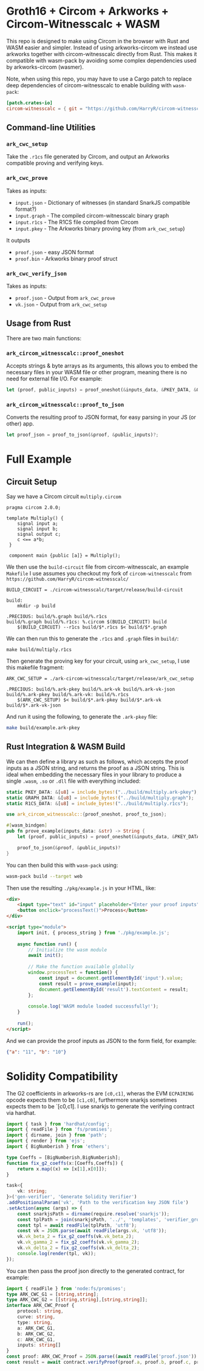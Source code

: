 # Groth16 + Circom + Arkworks + Circom-Witnesscalc + WASM

This repo is designed to make using Circom in the browser with Rust and WASM easier and simpler. Instead of using arkworks-circom we instead use arkworks together with circom-witnesscalc directly from Rust. This makes it compatible with wasm-pack by avoiding some complex dependencies used by arkworks-circom (wasmer).

Note, when using this repo, you may have to use a Cargo patch to replace deep dependencies of circom-witnesscalc to enable building with `wasm-pack`:

```toml
[patch.crates-io]
circom-witnesscalc = { git = "https://github.com/HarryR/circom-witnesscalc" }
```

## Command-line Utilities

### `ark_cwc_setup`

Take the `.r1cs` file generated by Circom, and output an Arkworks compatible proving and verifying keys.

### `ark_cwc_prove`

Takes as inputs:

 * `input.json` - Dictionary of witnesses (in standard SnarkJS compatible format?)
 * `input.graph` - The compiled circom-witnesscalc binary graph
 * `input.r1cs` - The R1CS file compiled from Circom
 * `input.pkey` - The Arkworks binary proving key (from `ark_cwc_setup`)

It outputs

 * `proof.json` - easy JSON format
 * `proof.bin` - Arkworks binary proof struct

### `ark_cwc_verify_json`

Takes as inputs:

 * `proof.json` - Output from `ark_cwc_prove`
 * `vk.json` - Output from `ark_cwc_setup`

## Usage from Rust

There are two main functions:

### `ark_circom_witnesscalc::proof_oneshot`

Accepts strings & byte arrays as its arguments, this allows you to embed the necessary files in your WASM file or other program, meaning there is no need for external file I/O. For example:

```rust
let (proof, public_inputs) = proof_oneshot(&inputs_data, &PKEY_DATA, &GRAPH_DATA, &R1CS_DATA)?;
```

### `ark_circom_witnesscalc::proof_to_json`

Converts the resulting proof to JSON format, for easy parsing in your JS (or other) app.

```rust
let proof_json = proof_to_json(&proof, &public_inputs)?;
```

# Full Example

## Circuit Setup

Say we have a Circom circuit `multiply.circom`

```circom
pragma circom 2.0.0;

template Multiply() {
    signal input a;
    signal input b;
    signal output c;
    c <== a*b;
 }

 component main {public [a]} = Multiply();
```

We then use the `build-circuit` file from circom-witnesscalc, an example `Makefile` I use assumes you checkout my fork of `circom-witnesscalc` from `https://github.com/HarryR/circom-witnesscalc/`

```make
BUILD_CIRCUIT = ./circom-witnesscalc/target/release/build-circuit

build:
	mkdir -p build

.PRECIOUS: build/%.graph build/%.r1cs
build/%.graph build/%.r1cs: %.circom $(BUILD_CIRCUIT) build
	$(BUILD_CIRCUIT) --r1cs build/$*.r1cs $< build/$*.graph
```

We can then run this to generate the `.r1cs` and `.graph` files in `build/`:

```
make build/multiply.r1cs
```

Then generate the proving key for your circuit, using `ark_cwc_setup`, I use this makefile fragment:

```make
ARK_CWC_SETUP = ./ark-circom-witnesscalc/target/release/ark_cwc_setup

.PRECIOUS: build/%.ark-pkey build/%.ark-vk build/%.ark-vk-json
build/%.ark-pkey build/%.ark-vk: build/%.r1cs
	$(ARK_CWC_SETUP) $< build/$*.ark-pkey build/$*.ark-vk build/$*.ark-vk-json
```

And run it using the following, to generate the `.ark-pkey` file:

```bash
make build/example.ark-pkey
```

## Rust Integration & WASM Build

We can then define a library as such as follows, which accepts the proof inputs as a JSON string, and returns the proof as a JSON string. This is ideal when embedding the necessary files in your library to produce a single `.wasm`, `.so` or `.dll` file with everything included:

```rust
static PKEY_DATA: &[u8] = include_bytes!("../build/multiply.ark-pkey");
static GRAPH_DATA: &[u8] = include_bytes!("../build/multiply.graph");
static R1CS_DATA: &[u8] = include_bytes!("../build/multiply.r1cs");

use ark_circom_witnesscalc::{proof_oneshot, proof_to_json};

#[wasm_bindgen]
pub fn prove_example(inputs_data: &str) -> String {
    let (proof, public_inputs) = proof_oneshot(&inputs_data, &PKEY_DATA, &GRAPH_DATA, &R1CS_DATA)?;

    proof_to_json(&proof, &public_inputs)?
}
```

You can then build this with `wasm-pack` using:

```bash
wasm-pack build --target web
```

Then use the resulting `./pkg/example.js` in your HTML, like:

```html
<div>
    <input type="text" id="input" placeholder="Enter your proof inputs" value="">
    <button onclick="processText()">Process</button>
</div>

<script type="module">
    import init, { process_string } from './pkg/example.js';
    
    async function run() {
        // Initialize the wasm module
        await init();
        
        // Make the function available globally
        window.processText = function() {
            const input = document.getElementById('input').value;
            const result = prove_example(input);
            document.getElementById('result').textContent = result;
        };
        
        console.log('WASM module loaded successfully!');
    }
    
    run();
</script>
```

And we can provide the proof inputs as JSON to the form field, for example:

```json
{"a": "11", "b": "10"}
```

# Solidity Compatibility

The G2 coefficients in arkworks-rs are `[c0,c1]`, wheras the EVM `ECPAIRING` opcode expects them to be `[c1,c0]`, furthermore snarkjs sometimes expects them to be `[c0,c1]. I use snarkjs to generate the verifying contract via hardhat.

```typescript
import { task } from 'hardhat/config';
import { readFile } from 'fs/promises';
import { dirname, join } from 'path';
import { render } from 'ejs';
import { BigNumberish } from 'ethers';

type Coeffs = [BigNumberish,BigNumberish];
function fix_g2_coeffs(x:[Coeffs,Coeffs]) {
    return x.map((x) => [x[1],x[0]]);
}

task<{
    vk: string;
}>('gen-verifier', 'Generate Solidity Verifier')
.addPositionalParam('vk', 'Path to the verification key JSON file')
.setAction(async (args) => {
    const snarkjsPath = dirname(require.resolve('snarkjs'));
    const tplPath = join(snarkjsPath, '../', 'templates', 'verifier_groth16.sol.ejs');
    const tpl = await readFile(tplPath, 'utf8');
    const vk = JSON.parse(await readFile(args.vk, 'utf8'));
    vk.vk_beta_2 = fix_g2_coeffs(vk.vk_beta_2);
    vk.vk_gamma_2 = fix_g2_coeffs(vk.vk_gamma_2);
    vk.vk_delta_2 = fix_g2_coeffs(vk.vk_delta_2);
    console.log(render(tpl, vk));
});
```

You can then pass the proof json directly to the generated contract, for example:

```typescript
import { readFile } from 'node:fs/promises';
type ARK_CWC_G1 = [string,string];
type ARK_CWC_G2 = [[string,string],[string,string]];
interface ARK_CWC_Proof {
    protocol: string,
    curve: string,
    type: string,
    a: ARK_CWC_G1,
    b: ARK_CWC_G2,
    c: ARK_CWC_G1,
    inputs: string[]
}
const proof: ARK_CWC_Proof = JSON.parse((await readFile('proof.json')).toString());
const result = await contract.verifyProof(proof.a, proof.b, proof.c, proof.inputs as any);
```